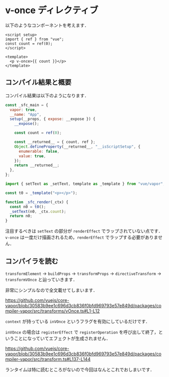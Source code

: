 # v-once ディレクティブ

以下のようなコンポーネントを考えます．

```vue
<script setup>
import { ref } from "vue";
const count = ref(0);
</script>

<template>
  <p v-once>{{ count }}</p>
</template>
```

## コンパイル結果と概要

コンパイル結果は以下のようになります．

```js
const _sfc_main = {
  vapor: true,
  __name: "App",
  setup(__props, { expose: __expose }) {
    __expose();

    const count = ref(0);

    const __returned__ = { count, ref };
    Object.defineProperty(__returned__, "__isScriptSetup", {
      enumerable: false,
      value: true,
    });
    return __returned__;
  },
};

import { setText as _setText, template as _template } from "vue/vapor";

const t0 = _template("<p></p>");

function _sfc_render(_ctx) {
  const n0 = t0();
  _setText(n0, _ctx.count);
  return n0;
}
```

注目するべきは `setText` の部分が `renderEffect` でラップされていない点です．\
`v-once` は一度だけ描画されるため，`renderEffect` でラップする必要がありません．

## コンパイラを読む

`transformElement` -> `buildProps` -> `transformProps` -> `directiveTransform` -> `transformVOnce` と辿っていきます．

非常にシンプルなので全文載せてしまいます．

https://github.com/vuejs/core-vapor/blob/30583b9ee1c696d3cb836f0bfd969793e57e849d/packages/compiler-vapor/src/transforms/vOnce.ts#L1-L12

`context` が持っている `inVOnce` というフラグを有効にしているだけです．

`inVOnce` の場合は `registerEffect` で `registerOperation` を呼び出して終了，ということになっていてエフェクトが生成されません．

https://github.com/vuejs/core-vapor/blob/30583b9ee1c696d3cb836f0bfd969793e57e849d/packages/compiler-vapor/src/transform.ts#L137-L144

ランタイムは特に読むところがないので今回はなんとこれでおしまいです．